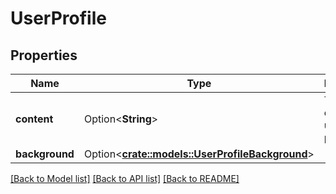 # UserProfile

## Properties

Name | Type | Description | Notes
------------ | ------------- | ------------- | -------------
**content** | Option<**String**> | Text content on user's profile | [optional]
**background** | Option<[**crate::models::UserProfileBackground**](UserProfile_background.md)> |  | [optional]

[[Back to Model list]](../README.md#documentation-for-models) [[Back to API list]](../README.md#documentation-for-api-endpoints) [[Back to README]](../README.md)



